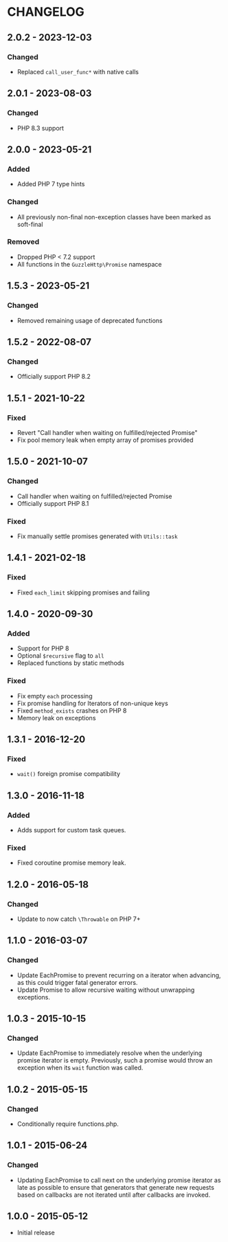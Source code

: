 # CHANGELOG

## 2.0.2 - 2023-12-03

### Changed

- Replaced `call_user_func*` with native calls

## 2.0.1 - 2023-08-03

### Changed

- PHP 8.3 support

## 2.0.0 - 2023-05-21

### Added

- Added PHP 7 type hints

### Changed

- All previously non-final non-exception classes have been marked as soft-final

### Removed

- Dropped PHP < 7.2 support
- All functions in the `GuzzleHttp\Promise` namespace

## 1.5.3 - 2023-05-21

### Changed

- Removed remaining usage of deprecated functions

## 1.5.2 - 2022-08-07

### Changed

- Officially support PHP 8.2

## 1.5.1 - 2021-10-22

### Fixed

- Revert "Call handler when waiting on fulfilled/rejected Promise"
- Fix pool memory leak when empty array of promises provided

## 1.5.0 - 2021-10-07

### Changed

- Call handler when waiting on fulfilled/rejected Promise
- Officially support PHP 8.1

### Fixed

- Fix manually settle promises generated with `Utils::task`

## 1.4.1 - 2021-02-18

### Fixed

- Fixed `each_limit` skipping promises and failing

## 1.4.0 - 2020-09-30

### Added

- Support for PHP 8
- Optional `$recursive` flag to `all`
- Replaced functions by static methods

### Fixed

- Fix empty `each` processing
- Fix promise handling for Iterators of non-unique keys
- Fixed `method_exists` crashes on PHP 8
- Memory leak on exceptions

## 1.3.1 - 2016-12-20

### Fixed

- `wait()` foreign promise compatibility

## 1.3.0 - 2016-11-18

### Added

- Adds support for custom task queues.

### Fixed

- Fixed coroutine promise memory leak.

## 1.2.0 - 2016-05-18

### Changed

- Update to now catch `\Throwable` on PHP 7+

## 1.1.0 - 2016-03-07

### Changed

- Update EachPromise to prevent recurring on a iterator when advancing, as this
  could trigger fatal generator errors.
- Update Promise to allow recursive waiting without unwrapping exceptions.

## 1.0.3 - 2015-10-15

### Changed

- Update EachPromise to immediately resolve when the underlying promise iterator
  is empty. Previously, such a promise would throw an exception when its `wait`
  function was called.

## 1.0.2 - 2015-05-15

### Changed

- Conditionally require functions.php.

## 1.0.1 - 2015-06-24

### Changed

- Updating EachPromise to call next on the underlying promise iterator as late
  as possible to ensure that generators that generate new requests based on
  callbacks are not iterated until after callbacks are invoked.

## 1.0.0 - 2015-05-12

- Initial release
